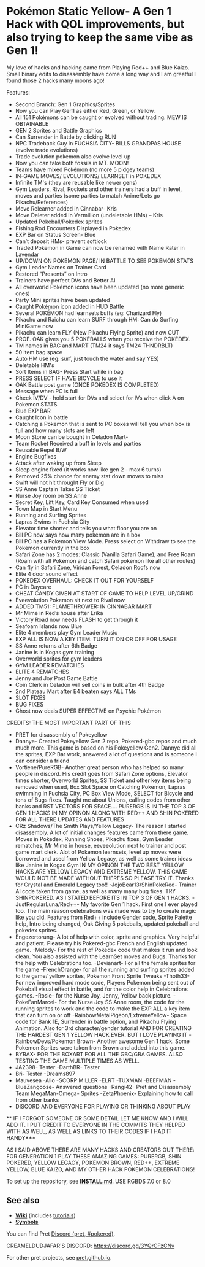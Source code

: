 # Pokémon Static Yellow- A Gen 1 Hack with QOL improvements, but also trying to keep the same vibe as Gen 1!

My love of hacks and hacking came from Playing Red++ and Blue Kaizo. 
Small binary edits to disassembly have come a long way and I am greatful I found those 2 hacks many moons ago!

Features:  
- Second Branch: Gen 1 Graphics/Sprites
- Now you can Play Gen1 as either Red, Green, or Yellow.  
- All 151 Pokémons can be caught or evolved without trading. MEW IS OBTAINABLE  
- GEN 2 Sprites and Battle Graphics  
- Can Surrender in Battle by clicking RUN  
- NPC Tradeback Guy in FUCHSIA CITY- BILLS GRANDPAS HOUSE (evolve trade evolutions)  
- Trade evolution pokemon also evolve level up  
- Now you can take both fossils in MT. MOON!  
- Teams have mixed Pokémon (no more 5 pidgey teams)  
- IN-GAME MOVES/ EVOLUTIONS/ LEARNSET in POKEDEX  
- Infinite TM's (they are reusable like newer gens)  
- Gym Leaders, Rival, Rockets and other trainers had a buff in level, moves and parties (some parties to match Anime/Lets go Pikachu/References)  
- Move Relearner added in Cinnabar- Kris  
- Move Deleter added in Vermillion (undeletable HMs) – Kris
- Updated Pokeball/Pokedex sprites
- Fishing Rod Encounters Displayed in Pokedex
- EXP Bar on Status Screen- Blue
- Can’t deposit HMs- prevent softlock
- Traded Pokemon in Game can now be renamed with Name Rater in Lavendar
- UP/DOWN ON POKEMON PAGE/ IN BATTLE TO SEE POKEMON STATS
- Gym Leader Names on Trainer Card
- Restored “Presents” on Intro
- Trainers have perfect DVs and Better AI
- All overworld Pokémon icons have been updated (no more generic ones)
- Party Mini sprites have been updated
- Caught Pokémon icon added in HUD Battle
- Several POKÉMON had learnsets buffs (eg: Charizard Fly)
- Pikachu and Raichu can learn SURF through HM: Can do Surfing MiniGame now
- Pikachu can learn FLY (New Pikachu Flying Sprite) and now CUT
- PROF. OAK gives you 5 POKÉBALLS when you receive the POKÉDEX.
- TM names in BAG and MART (TM24 it says TM24 THNDRBLT)
- 50 item bag space
- Auto HM use (eg: surf, just touch the water and say YES)
- Deletable HM's
- Sort Items in BAG- Press Start while in bag
- PRESS SELECT IF HAVE BICYCLE to use it
- OAK Battle post game (ONCE POKEDEX IS COMPLETED)
- Message when PC is full
- Check IV/DV - hold start for DVs and select for IVs when click A on Pokemon STATS
- Blue EXP BAR
- Caught Icon in battle
- Catching a Pokemon that is sent to PC boxes will tell you when box is full and how many slots are left
- Moon Stone can be bought in Celadon Mart-
- Team Rocket Received a buff in levels and parties
- Reusable Repel B/W
- Engine Bugfixes
- Attack after waking up from Sleep
- Sleep engine fixed (it works now like gen 2 - max 6 turns)
- Removed 25% chance for enemy stat down moves to miss
- Swift will not hit throught Fly or Dig
- SS Anne Captain Takes SS Ticket
- Nurse Joy room on SS Anne
- Secret Key, Lift Key, Card Key Consumed when used
- Town Map in Start Menu
- Running and Surfing Sprites
- Lapras Swims in Fuchsia City
- Elevator time shorter and tells you what floor you are on
- Bill PC now says how many pokemon are in a box
- Bill PC has a Pokemon View Mode. Press select on Withdraw to see the Pokemon currently in the box
- Safari Zone has 2 modes: Classic (Vanilla Safari Game), and Free Roam (Roam with all Pokemon and catch Safari pokemon like all other routes)
- Can fly in Safari Zone, Viridan Forest, Celadon Roofs now
- Elite 4 door sound effect
- POKEDEX OVERHAUL: CHECK IT OUT FOR YOURSELF
- PC in Daycare
- CHEAT CANDY GIVEN AT START OF GAME TO HELP LEVEL UP/GRIND
- Eveevolution Pokemon sit next to Rival now
- ADDED TM51: FLAMETHROWER: IN CINNABAR MART
- Mr Mime in Red’s house after Erika
- Victory Road now needs FLASH to get through it
- Seafoam Islands now Blue
- Elite 4 members play Gym Leader Music
- EXP ALL IS NOW A KEY ITEM: TURN IT ON OR OFF FOR USAGE
- SS Anne returns after 6th Badge
- Janine is in Kogas gym training
- Overworld sprites for gym leaders
- GYM LEADER REMATCHES
- ELITE 4 REMATCHES
- Jenny and Joy Post Game Battle
- Coin Clerk in Celadon will sell coins in bulk after 4th Badge
- 2nd Plateau Mart after E4 beaten says ALL TMs
- SLOT FIXES
- BUG FIXES
- Ghost now deals SUPER EFFECTIVE on Psychic Pokémon

CREDITS: THE MOST IMPORTANT PART OF THIS
- PRET for disassembly of Pokeyellow
- Dannye- Created Pokeyellow Gen 2 repo, Pokered-gbc repos and much much more. This game is based on his Pokeyellow Gen2. Dannye did all the sprites, EXP Bar work, answered a lot of questions and is someone I can consider a friend
- Vortiene/PureRGB-  Another great person who has helped so many people in discord. His credit goes from Safari Zone options, Elevator times shorter, Overworld Sprites, SS Ticket and other key items being removed when used, Box Slot Space on Catching Pokemon, Lapras swimming in Fuchsia City, PC Box View Mode, SELECT for Bicycle and tons of Bugs fixes. Taught me about Unions, calling codes from other banks and RST VECTORS FOR SPACE…. PURERGB IS IN THE TOP 3 OF GEN 1 HACKS IN MY OPINON ALONG WITH RED++ AND SHIN POKERED FOR ALL THERE UPDATES AND FEATURES
- CRz Shadows/The Smith Plays/Yellow Legacy- The reason I started disassembly. A lot of initial changes features came from there game. Moves in Pokedex, Running Shoes, Pikachu fixes, Gym Leader rematches, Mr Mime in house, eeveeolution next to trainer and post game mart clerk. Alot of Pokemon learnsets, level up moves were borrowed and used from Yellow Legacy, as well as some trainer ideas like Janine in Kogas Gym IN MY OPINON THE TWO BEST YELLOW HACKS ARE YELLOW LEGACY AND EXTREME YELLOW. THIS GAME WOULD NOT BE MADE WITHOUT THERES SO PLEASE TRY IT. Thanks for Crystal and Emerald Legacy too!!
-JojoBear13/ShinPokeRed- Trainer AI code taken from game, as well as many many bug fixes. TRY SHINPOKERED. AS I STATED BEFORE ITS IN TOP 3 OF GEN 1 HACKS.
-JustRegularLuna/Red++- My favorite Gen 1 hack. First one I ever played too. The main reason celebrations was made was to try to create magic like you did. Features from Red++ include Gender code, Sprite Palette help, Intro being changed, Oak Giving 5 pokeballs, updated pokeball and pokedex sprites.
- Engezertorung- A lot of help with color, sprite and graphics. Very helpful and patient. Please try his Pokered-gbc French and English updated game.
-Melody- For the rest of Pokedex code that makes it run and look clean. You also assisted with the LearnSet moves and Bugs. Thanks for the help with Celebrations too.
-Devianart- For all the female sprites for the game
-FrenchOrange- for all the running and surfing sprites added to the game/ yellow sprites, Pokemon Front Sprite Tweaks
-Thoth33- For new improved hard mode code, Players Pokemon being sent out of Pokeball visual effect in battle, and for the color help in Celebrations games.
-Rosie- for the Nurse Joy, Jenny, Yellow back picture.
-PokeFanMarcel- For the Nurse Joy SS Anne room, the code for the running sprites to work and the code to make the EXP ALL a key item that can turn on or off
-RainbowMetalPigeon/ExtremeYellow- Space code for Bank 1E, Surrender in battle option, and Pikachu Flying Animation. Also for 3rd character/gender tutorial AND FOR CREATING THE HARDEST GEN 1 YELLOW HACK EVER. BUT I LOVE PLAYING IT
-RainbowDevs/Pokemon Brown- Another awesome Gen 1 hack. Some Pokemon Sprites were taken from Brown and added into this game.
- BYRAX- FOR THE BOXART FOR ALL THE GBC/GBA GAMES. ALSO TESTING THE GAME MULTIPLE TIMES AS WELL.
- JA2398- Tester
-DarthBR- Tester
- Bri- Tester
-Dreams897
- Mauvesea
-Alio
-SCORP MILLER
-ELRT
-TUXMAN
-BEEFMAN
-BlueZangoose- Answered questions
-Rangi42- Pret and Disassembly Team
MegaMan-Omega- Sprites
-ZetaPhoenix- Explaining how to call from other banks
- DISCORD AND EVERYONE FOR PLAYING OR THINKING ABOUT PLAY

** IF I FORGOT SOMEONE OR SOME DETAIL LET ME KNOW AND I WILL ADD IT. I PUT CREDIT TO EVERYONE IN THE COMMITS THEY HELPED WITH AS WELL, AS WELL AS LINKS TO THEIR CODES IF I HAD IT HANDY***

AS I SAID ABOVE THERE ARE MANY HACKS AND CREATORS OUT THERE: FOR GENERATION 1 PLAY THESE AMAZING GAMES: PURERGB, SHIN POKERED, YELLOW LEGACY, POKEMON BROWN, RED++, EXTREME YELLOW, BLUE KAIZO, AND MY OTHER HACK POKEMON CELEBRATIONS!



To set up the repository, see [**INSTALL.md**](INSTALL.md).
USE RGBDS 7.0 or 8.0


## See also

- [**Wiki**][wiki] (includes [tutorials][tutorials])
- [**Symbols**][symbols]

You can find Pret [Discord (pret, #pokered)](https://discord.gg/d5dubZ3).

CREAMELDUDJAFAR'S DISCORD: https://discord.gg/3YQrCFzCNv

For other pret projects, see [pret.github.io](https://pret.github.io/).

[wiki]: https://github.com/pret/pokeyellow/wiki
[tutorials]: https://github.com/pret/pokeyellow/wiki/Tutorials
[symbols]: https://github.com/pret/pokeyellow/tree/symbols
[ci]: https://github.com/pret/pokeyellow/actions
[ci-badge]: https://github.com/pret/pokeyellow/actions/workflows/main.yml/badge.svg
